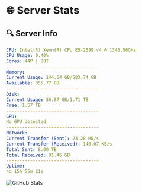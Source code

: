 # 🌐 Server Stats
## 🔍 Server Info
```yaml
CPU: Intel(R) Xeon(R) CPU E5-2699 v4 @ 1346.56GHz
CPU Usage: 0.40%
Cores: 44P | 88T
-----------------------------------
Memory:
Current Usage: 144.64 GB/503.74 GB
Available: 355.77 GB
-----------------------------------
Disk:
Current Usage: 56.87 GB/1.71 TB
Free: 1.57 TB
-----------------------------------
GPU:
No GPU detected
-----------------------------------
Network:
Current Transfer (Sent): 23.28 MB/s
Current Transfer (Received): 140.07 KB/s
Total Sent: 8.90 TB
Total Received: 91.46 GB
-----------------------------------
Uptime:
4d 15h 55m 21s
```
![GitHub Stats](https://img.shields.io/badge/Updated-2025-03-12_13:18:10-blue)